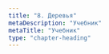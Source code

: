 ```yaml
---
title: "8. Деревья"
metaDescription: "Учебник"
metaTitle: "Учебник"
type: "chapter-heading"
---
```

